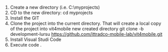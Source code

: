 1) Create a new directory (i.e. C:\myprojects)
2) CD to the new directory: cd myprojects
3) Install the GIT
4) Clone the project into the current directory. That will create a local copy of the project into vit4mobile new created directory
git clone -b development-lursu https://github.com/ittradco-mobile-lab/vit4mobile.git
5) Install Visual Studi Code
6) Execute code .

